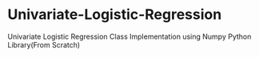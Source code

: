# Univariate-Logistic-Regression
Univariate Logistic Regression Class Implementation using Numpy Python Library(From Scratch)
